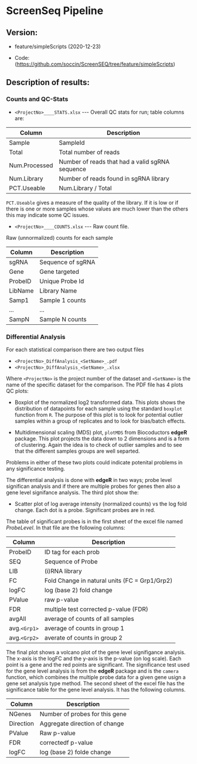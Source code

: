# ScreenSeq Pipeline

## Version:

- feature/simpleScripts (2020-12-23)

- Code: (https://github.com/soccin/ScreenSEQ/tree/feature/simpleScripts)

## Description of results:

### Counts and QC-Stats

- `<ProjectNo>____STATS.xlsx` --- Overall QC stats for run; table columns are:

|Column | Description |
|-------|-------------|
|Sample | SampleId |
|Total  | Total number of reads |
|Num.Processed | Number of reads that had a valid sgRNA sequence |
|Num.Library | Number of reads found in sgRNA library |
|PCT.Useable | Num.Library / Total |

`PCT.Useable` gives a measure of the quality of the library. If it is low or if there is one or more samples whose values are much lower than the others this may indicate some QC issues.

- `<ProjectNo>____COUNTS.xlsx` --- Raw count file.

Raw (unnormalized) counts for each sample

|Column | Description |
|-------|-------------|
|sgRNA  | Sequence of sgRNA |
|Gene   | Gene targeted |
|ProbeID| Unique Probe Id |
|LibName| Library Name |
|Samp1  | Sample 1 counts |
|...    | ... |
|SampN  | Sample N counts |


### Differential Analysis

For each statistical comparison there are two output files

- `<ProjectNo>_DiffAnalysis_<SetName>_.pdf`
- `<ProjectNo>_DiffAnalysis_<SetName>_.xlsx`

Where `<ProjectNo>` is the project number of the dataset and `<SetName>` is the name of the specific dataset for the comparison. The PDF file has 4 plots QC plots:

- Boxplot of the normalized log2 transformed data. This plots shows the distribution of datapoints for each sample using the standard `boxplot` function from `R`. The purpose of this plot is to look for potential outlier samples within a group of replicates and to look for bias/batch effects.

- Multidimensional scaling (MDS) plot, `plotMDS` from Biocoductors __edgeR__ package. This plot projects the data down to 2 dimensions and is a form of clustering. Again the idea is to check of outlier samples and to see that the different samples groups are well separted.

Problems in either of these two plots could indicate potenital problems in any significance testing.

The differential analysis is done with __edgeR__ in two ways; probe level significan analysis and if there are multiple probes for genes then also a gene level signifance analysis. The third plot show the:

- Scatter plot of log average intensity (normalized counts) vs the log fold change. Each dot is a probe. Significant probes are in red.

The table of significant probes is in the first sheet of the excel file named _ProbeLevel_. In that file are the following columns:

|Column | Description |
|--------|-------------|
| ProbeID | ID tag for each prob|
|SEQ	| Sequence of Probe|
|LIB	| (i)RNA library|
|FC	| Fold Change in natural units (FC = Grp1/Grp2)|
|logFC | log (base 2) fold change|
|PValue | raw p-value|
|FDR	| multiple test corrected p-value (FDR)|
|avgAll | average of counts of all samples|
|avg.`<Grp1>` | average of counts in group 1|
|avg.`<Grp2>` | averate of counts in group 2|

The final plot shows a volcano plot of the gene level signifigance analysis. The x-axis is the logFC and the y-axis is the p-value (on log scale). Each point is a gene and the red points are significant. The significance test used for the gene level analysis is from the __edgeR__ package and is the `camera` function, which combines the multiple probe data for a given gene usign a gene set analysis type method. The second sheet of the excel file has the significance table for the gene level analysis. It has the following columns.

| Column | Description |
|--------|-------------|
|NGenes | Number of probes for this gene |
|Direction | Aggregate direction of change |
|PValue | Raw p-value |
|FDR | correctedf p-value |
|logFC | log (base 2) folde change |
